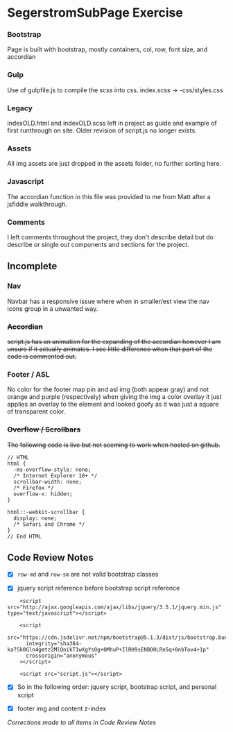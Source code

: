 # SegerstromSubPage Exercise

### Bootstrap

Page is built with bootstrap, mostly containers, col, row, font size, and accordian

### Gulp

Use of gulpfile.js to compile the scss into css. index.scss -> -css/styles.css

### Legacy

indexOLD.html and indexOLD.scss left in project as guide and example of first runthrough on site. Older revision of script.js no longer exists.

### Assets

All img assets are just dropped in the assets folder, no further sorting here.

### Javascript

The accordian function in this file was provided to me from Matt after a jsfiddle walkthrough.

### Comments

I left comments throughout the project, they don't describe detail but do describe or single out components and sections for the project.

## Incomplete

### Nav

Navbar has a responsive issue where when in smaller/est view the nav icons group in a unwanted way.

### ~~Accordian~~

~~script.js has an animation for the expanding of the accordian however I am unsure if it actually animates. I see little difference when that part of the code is commented out.~~

### Footer / ASL

No color for the footer map pin and asl img (both appear gray) and not orange and purple (respectively) when giving the img a color overlay it just applies an overlay to the element and looked goofy as it was just a square of transparent color.

### ~~Overflow / Scrollbars~~

~~The following code is live but not seeming to work when hosted on github.~~

```
// HTML
html {
  -ms-overflow-style: none;
  /* Internet Explorer 10+ */
  scrollbar-width: none;
  /* Firefox */
  overflow-x: hidden;
}

html::-webkit-scrollbar {
  display: none;
  /* Safari and Chrome */
}
// End HTML
```

## Code Review Notes

- [x] `row-md` and `row-sm` are not valid bootstrap classes

- [x] jquery script reference before bootstrap script reference

```
    <script src="http://ajax.googleapis.com/ajax/libs/jquery/3.5.1/jquery.min.js" type="text/javascript"></script>

    <script
      src="https://cdn.jsdelivr.net/npm/bootstrap@5.1.3/dist/js/bootstrap.bundle.min.js"
      integrity="sha384-ka7Sk0Gln4gmtz2MlQnikT1wXgYsOg+OMhuP+IlRH9sENBO0LRn5q+8nbTov4+1p"
      crossorigin="anonymous"
    ></script>

    <script src="script.js"></script>
```

- [x] So in the following order: jquery script, bootstrap script, and personal script

- [x] footer img and content z-index

_Corrections made to all items in Code Review Notes_
